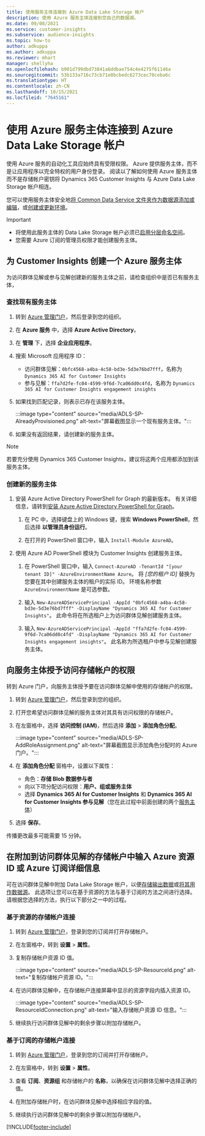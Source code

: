 ```yaml
---
title: 使用服务主体连接到 Azure Data Lake Storage 帐户
description: 使用 Azure 服务主体连接到您自己的数据湖。
ms.date: 09/08/2021
ms.service: customer-insights
ms.subservice: audience-insights
ms.topic: how-to
author: adkuppa
ms.author: adkuppa
ms.reviewer: mhart
manager: shellyha
ms.openlocfilehash: b901d799dbd73841a6ddbae754c4e4275f61146a
ms.sourcegitcommit: 53b133a716c73cb71e8bcbedc6273cec70ceba6c
ms.translationtype: HT
ms.contentlocale: zh-CN
ms.lasthandoff: 10/15/2021
ms.locfileid: "7645161"
---
```

# <a name="connect-to-an-azure-data-lake-storage-account-by-using-an-azure-service-principal"></a>使用 Azure 服务主体连接到 Azure Data Lake Storage 帐户

使用 Azure 服务的自动化工具应始终具有受限权限。 Azure 提供服务主体，而不是让应用程序以完全特权的用户身份登录。 阅读以了解如何使用 Azure 服务主体而不是存储帐户密钥将 Dynamics 365 Customer Insights 与 Azure Data Lake Storage 帐户相连。 

您可以使用服务主体安全地[将 Common Data Service 文件夹作为数据源添加或编辑](connect-common-data-model.md)，或[创建或更新环境](create-environment.md)。

> [!IMPORTANT]
> - 将使用此服务主体的 Data Lake Storage 帐户必须已[启用分层命名空间](/azure/storage/blobs/data-lake-storage-namespace)。
> - 您需要 Azure 订阅的管理员权限才能创建服务主体。

## <a name="create-an-azure-service-principal-for-customer-insights"></a>为 Customer Insights 创建一个 Azure 服务主体

为访问群体见解或参与见解创建新的服务主体之前，请检查组织中是否已有服务主体，

### <a name="look-for-an-existing-service-principal"></a>查找现有服务主体

1. 转到 [Azure 管理门户](https://portal.azure.com)，然后登录到您的组织。

2. 在 **Azure 服务** 中，选择 **Azure Active Directory**。

3. 在 **管理** 下，选择 **企业应用程序**。

4. 搜索 Microsoft 应用程序 ID：
   - 访问群体见解：`0bfc4568-a4ba-4c58-bd3e-5d3e76bd7fff`，名称为 `Dynamics 365 AI for Customer Insights`
   - 参与见解：`ffa7d2fe-fc04-4599-9f6d-7ca06dd0c4fd`，名称为 `Dynamics 365 AI for Customer Insights engagement insights`

5. 如果找到匹配记录，则表示已存在该服务主体。 
   
   :::image type="content" source="media/ADLS-SP-AlreadyProvisioned.png" alt-text="屏幕截图显示一个现有服务主体。":::
   
6. 如果没有返回结果，请创建新的服务主体。

>[!NOTE]
>若要充分使用 Dynamics 365 Customer Insights，建议将这两个应用都添加到该服务主体。

### <a name="create-a-new-service-principal"></a>创建新的服务主体

1. 安装 Azure Active Directory PowerShell for Graph 的最新版本。 有关详细信息，请转到[安装 Azure Active Directory PowerShell for Graph](/powershell/azure/active-directory/install-adv2)。

   1. 在 PC 中，选择键盘上的 Windows 键，搜索 **Windows PowerShell**，然后选择 **以管理员身份运行**。
   
   1. 在打开的 PowerShell 窗口中，输入 `Install-Module AzureAD`。

2. 使用 Azure AD PowerShell 模块为 Customer Insights 创建服务主体。

   1. 在 PowerShell 窗口中，输入 `Connect-AzureAD -TenantId "[your tenant ID]" -AzureEnvironmentName Azure`。 将 *[您的租户 ID]* 替换为您要在其中创建服务主体的租户的实际 ID。 环境名称参数 `AzureEnvironmentName` 是可选参数。
  
   1. 输入 `New-AzureADServicePrincipal -AppId "0bfc4568-a4ba-4c58-bd3e-5d3e76bd7fff" -DisplayName "Dynamics 365 AI for Customer Insights"`。 此命令将在所选租户上为访问群体见解创建服务主体。 

   1. 输入 `New-AzureADServicePrincipal -AppId "ffa7d2fe-fc04-4599-9f6d-7ca06dd0c4fd" -DisplayName "Dynamics 365 AI for Customer Insights engagement insights"`。 此名称为所选租户中参与见解创建服务主体。

## <a name="grant-permissions-to-the-service-principal-to-access-the-storage-account"></a>向服务主体授予访问存储帐户的权限

转到 Azure 门户，向服务主体授予要在访问群体见解中使用的存储帐户的权限。

1. 转到 [Azure 管理门户](https://portal.azure.com)，然后登录到您的组织。

1. 打开您希望访问群体见解的服务主体对其具有访问权限的存储帐户。

1. 在左窗格中，选择 **访问控制 (IAM)**，然后选择 **添加** > **添加角色分配**。

   :::image type="content" source="media/ADLS-SP-AddRoleAssignment.png" alt-text="屏幕截图显示添加角色分配时的 Azure 门户。":::

1. 在 **添加角色分配** 窗格中，设置以下属性：
   - 角色：**存储 Blob 数据参与者**
   - 向以下项分配访问权限：**用户、组或服务主体**
   - 选择 **Dynamics 365 AI for Customer Insights** 和 **Dynamics 365 AI for Customer Insights 参与见解**（您在此过程中前面创建的两个[服务主体](#create-a-new-service-principal)）

1.  选择 **保存**。

传播更改最多可能需要 15 分钟。

## <a name="enter-the-azure-resource-id-or-the-azure-subscription-details-in-the-storage-account-attachment-to-audience-insights"></a>在附加到访问群体见解的存储帐户中输入 Azure 资源 ID 或 Azure 订阅详细信息

可在访问群体见解中附加 Data Lake Storage 帐户，以便[存储输出数据](manage-environments.md)或[将其用作数据源](connect-common-data-service-lake.md)。 此选项让您可以在基于资源的方法与基于订阅的方法之间进行选择。 请根据您选择的方法，执行以下部分之一中的过程。

### <a name="resource-based-storage-account-connection"></a>基于资源的存储帐户连接

1. 转到 [Azure 管理门户](https://portal.azure.com)，登录到您的订阅并打开存储帐户。

1. 在左窗格中，转到 **设置** > **属性**。

1. 复制存储帐户资源 ID 值。

   :::image type="content" source="media/ADLS-SP-ResourceId.png" alt-text="复制存储帐户资源 ID。":::

1. 在访问群体见解中，在存储帐户连接屏幕中显示的资源字段内插入资源 ID。

   :::image type="content" source="media/ADLS-SP-ResourceIdConnection.png" alt-text="输入存储帐户资源 ID 信息。":::   

1. 继续执行访问群体见解中的剩余步骤以附加存储帐户。

### <a name="subscription-based-storage-account-connection"></a>基于订阅的存储帐户连接

1. 转到 [Azure 管理门户](https://portal.azure.com)，登录到您的订阅并打开存储帐户。

1. 在左窗格中，转到 **设置** > **属性**。

1. 查看 **订阅**、**资源组** 和存储帐户的 **名称**，以确保在访问群体见解中选择正确的值。

1. 在附加存储帐户时，在访问群体见解中选择相应字段的值。

1. 继续执行访问群体见解中的剩余步骤以附加存储帐户。


[!INCLUDE[footer-include](../includes/footer-banner.md)]
